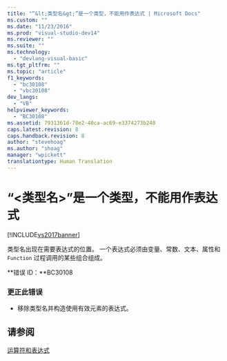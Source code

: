 ```yaml
---
title: "“&lt;类型名&gt;”是一个类型，不能用作表达式 | Microsoft Docs"
ms.custom: ""
ms.date: "11/23/2016"
ms.prod: "visual-studio-dev14"
ms.reviewer: ""
ms.suite: ""
ms.technology: 
  - "devlang-visual-basic"
ms.tgt_pltfrm: ""
ms.topic: "article"
f1_keywords: 
  - "bc30108"
  - "vbc30108"
dev_langs: 
  - "VB"
helpviewer_keywords: 
  - "BC30108"
ms.assetid: 7931361d-78e2-40ca-ac69-e3374273b248
caps.latest.revision: 8
caps.handback.revision: 8
author: "stevehoag"
ms.author: "shoag"
manager: "wpickett"
translationtype: Human Translation
---
```

# “&lt;类型名&gt;”是一个类型，不能用作表达式
[!INCLUDE[vs2017banner](../../../csharp/includes/vs2017banner.md)]

类型名出现在需要表达式的位置。  一个表达式必须由变量、常数、文本、属性和 `Function` 过程调用的某些组合组成。  
  
 **错误 ID：**BC30108  
  
### 更正此错误  
  
-   移除类型名并构造使用有效元素的表达式。  
  
## 请参阅  
 [运算符和表达式](../../../visual-basic/programming-guide/language-features/operators-and-expressions/index.md)